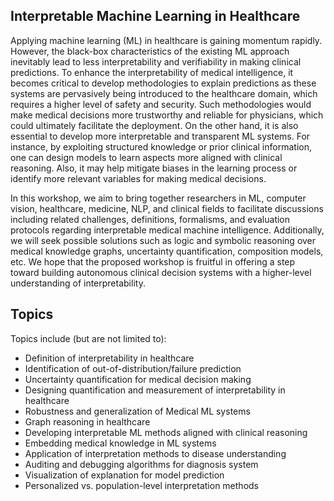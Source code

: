 ## Interpretable Machine Learning in Healthcare

Applying machine learning (ML) in healthcare is gaining momentum rapidly.  However, the black-box characteristics of the existing ML approach inevitably lead to less interpretability and verifiability in making clinical predictions. To enhance the interpretability of medical intelligence, it becomes critical to develop methodologies to explain predictions as these systems are pervasively being introduced to the healthcare domain, which requires a higher level of safety and security. Such methodologies would make medical decisions more trustworthy and reliable for physicians, which could ultimately facilitate the deployment. On the other hand, it is also essential to develop more interpretable and transparent ML systems. For instance, by exploiting structured knowledge or prior clinical information, one can design models to learn aspects more aligned with clinical reasoning. Also, it may help mitigate biases in the learning process or identify more relevant variables for making medical decisions.

In this workshop, we aim to bring together researchers in ML, computer vision, healthcare, medicine, NLP, and clinical fields to facilitate discussions including related challenges, definitions, formalisms, and evaluation protocols regarding interpretable medical machine intelligence. Additionally, we will seek possible solutions such as logic and symbolic reasoning over medical knowledge graphs, uncertainty quantification, composition models, etc. We hope that the proposed workshop is fruitful in offering a step toward building autonomous clinical decision systems with a higher-level understanding of interpretability. 		

## Topics

Topics include (but are not limited to):

- Definition of interpretability in healthcare    
- Identification of out-of-distribution/failure prediction 
- Uncertainty quantification for medical decision making
- Designing quantification and measurement of interpretability in healthcare
- Robustness and generalization of Medical ML systems
- Graph reasoning in healthcare
- Developing interpretable ML methods aligned with clinical reasoning
- Embedding medical knowledge in ML systems
- Application of interpretation methods to disease understanding
- Auditing and debugging algorithms for diagnosis system
- Visualization of explanation for model prediction
- Personalized vs. population-level interpretation methods	 